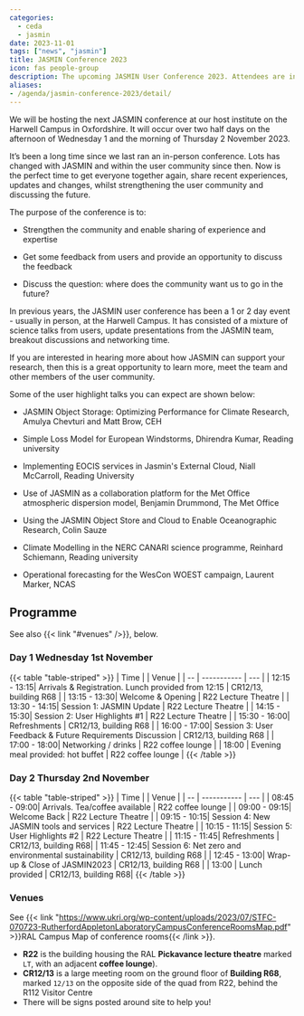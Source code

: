 ```yaml
---
categories:
  - ceda
  - jasmin
date: 2023-11-01
tags: ["news", "jasmin"]
title: JASMIN Conference 2023
icon: fas people-group
description: The upcoming JASMIN User Conference 2023. Attendees are invited to Rutherford Appleton Laboratory to hear the latest updates on JASMIN and share user highlights.
aliases: 
- /agenda/jasmin-conference-2023/detail/
---
```


We will be hosting the next JASMIN conference at our host institute on the Harwell Campus in Oxfordshire. It will occur over two half days on the afternoon of Wednesday 1 and the morning of Thursday 2 November 2023.

It’s been a long time since we last ran an in-person conference. Lots has changed with JASMIN and within the user community since then. Now is the perfect time to get everyone together again, share recent experiences, updates and changes, whilst strengthening the user community and discussing the future.

The purpose of the conference is to:

- Strengthen the community and enable sharing of experience and expertise

- Get some feedback from users and provide an opportunity to discuss the feedback

- Discuss the question: where does the community want us to go in the future?

In previous years, the JASMIN user conference has been a 1 or 2 day event - usually in person, at the Harwell Campus. It has consisted of a mixture of science talks from users, update presentations from the JASMIN team, breakout discussions and networking time.

If you are interested in hearing more about how JASMIN can support your research, then this is a great opportunity to learn more, meet the team and other members of the user community.

Some of the user highlight talks you can expect are shown below:

- JASMIN Object Storage: Optimizing Performance for Climate Research, Amulya Chevturi and Matt Brow, CEH

- Simple Loss Model for European Windstorms, Dhirendra Kumar, Reading university

- Implementing EOCIS services in Jasmin's External Cloud, Niall McCarroll, Reading University

- Use of JASMIN as a collaboration platform for the Met Office atmospheric dispersion model, Benjamin Drummond, The Met Office

- Using the JASMIN Object Store and Cloud to Enable Oceanographic Research, Colin Sauze

- Climate Modelling in the NERC CANARI science programme, Reinhard Schiemann, Reading university

- Operational forecasting for the WesCon WOEST campaign, Laurent Marker, NCAS

## Programme

See also {{< link "#venues" />}}, below.

### Day 1 Wednesday 1st November

{{< table "table-striped" >}}
| Time  |         | Venue |
| -- | ----------- | --- |
| 12:15 - 13:15| Arrivals & Registration. Lunch provided from 12:15 | CR12/13, building R68 |
| 13:15 - 13:30| Welcome & Opening | R22 Lecture Theatre |
| 13:30 - 14:15| Session 1: JASMIN Update | R22 Lecture Theatre |
| 14:15 - 15:30| Session 2: User Highlights #1 | R22 Lecture Theatre |
| 15:30 - 16:00| Refreshments | CR12/13, building R68 |
| 16:00 - 17:00| Session 3: User Feedback & Future Requirements Discussion | CR12/13, building R68 |
| 17:00 - 18:00| Networking / drinks | R22 coffee lounge |
| 18:00        | Evening meal provided: hot buffet | R22 coffee lounge |
{{< /table >}}

### Day 2 Thursday 2nd November

{{< table "table-striped" >}}
| Time  |         | Venue |
| -- | ----------- | --- |
| 08:45 - 09:00| Arrivals. Tea/coffee available | R22 coffee lounge |
| 09:00 - 09:15| Welcome Back | R22 Lecture Theatre |
| 09:15 - 10:15| Session 4: New JASMIN tools and services | R22 Lecture Theatre |
| 10:15 - 11:15| Session 5: User Highlights #2 | R22 Lecture Theatre |
| 11:15 - 11:45| Refreshments | CR12/13, building R68|
| 11:45 - 12:45| Session 6: Net zero and environmental sustainability | CR12/13, building R68 |
| 12:45 - 13:00| Wrap-up & Close of JASMIN2023 | CR12/13, building R68 |
| 13:00        | Lunch provided | CR12/13, building R68|
{{< /table >}}

### Venues

See {{< link "https://www.ukri.org/wp-content/uploads/2023/07/STFC-070723-RutherfordAppletonLaboratoryCampusConferenceRoomsMap.pdf" >}}RAL Campus Map of conference rooms{{< /link >}}.

- **R22** is the building housing the RAL **Pickavance lecture theatre** marked `LT`, with an adjacent **coffee lounge**).
- **CR12/13** is a large meeting room on the ground floor of **Building R68**, marked `12/13` on the opposite side of the quad from R22, behind the R112 Visitor Centre
- There will be signs posted around site to help you!
